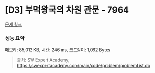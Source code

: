# [D3] 부먹왕국의 차원 관문 - 7964 

[문제 링크](https://swexpertacademy.com/main/code/problem/problemDetail.do?contestProbId=AWuSgKpqmooDFASy) 

### 성능 요약

메모리: 85,012 KB, 시간: 246 ms, 코드길이: 1,062 Bytes



> 출처: SW Expert Academy, https://swexpertacademy.com/main/code/problem/problemList.do